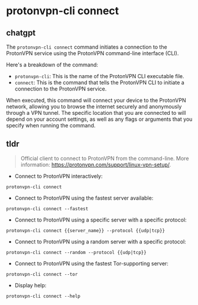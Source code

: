# protonvpn-cli connect 
## chatgpt 
The `protonvpn-cli connect` command initiates a connection to the ProtonVPN service using the ProtonVPN command-line interface (CLI).

Here's a breakdown of the command:

- `protonvpn-cli`: This is the name of the ProtonVPN CLI executable file.
- `connect`: This is the command that tells the ProtonVPN CLI to initiate a connection to the ProtonVPN service.

When executed, this command will connect your device to the ProtonVPN network, allowing you to browse the internet securely and anonymously through a VPN tunnel. The specific location that you are connected to will depend on your account settings, as well as any flags or arguments that you specify when running the command. 

## tldr 
 
> Official client to connect to ProtonVPN from the command-line.
> More information: <https://protonvpn.com/support/linux-vpn-setup/>.

- Connect to ProtonVPN interactively:

`protonvpn-cli connect`

- Connect to ProtonVPN using the fastest server available:

`protonvpn-cli connect --fastest`

- Connect to ProtonVPN using a specific server with a specific protocol:

`protonvpn-cli connect {{server_name}} --protocol {{udp|tcp}}`

- Connect to ProtonVPN using a random server with a specific protocol:

`protonvpn-cli connect --random --protocol {{udp|tcp}}`

- Connect to ProtonVPN using the fastest Tor-supporting server:

`protonvpn-cli connect --tor`

- Display help:

`protonvpn-cli connect --help`

